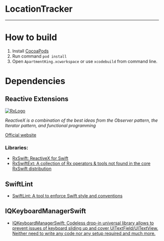 # LocationTracker
---

# How to build
1. Install [CocoaPods](https://cocoapods.org)
2. Run command `pod install`
3. Open `ApartmentKing.xcworkspace` or use `xcodebuild` from command line.

# Dependencies

## Reactive Extensions

[![RxLogo](http://reactivex.io/assets/Rx_Logo_S.png)](http://reactivex.io/)

_ReactiveX is a combination of the best ideas from the Observer pattern, the Iterator pattern, and functional programming_

[Official website](http://reactivex.io/)

### Libraries:
* [RxSwift: ReactiveX for Swift](https://github.com/ReactiveX/RxSwift)
* [RxSwiftExt: A collection of Rx operators & tools not found in the core RxSwift distribution](https://github.com/RxSwiftCommunity/RxSwiftExt)

## SwiftLint
* [SwiftLint: A tool to enforce Swift style and conventions](https://github.com/realm/SwiftLint)

## IQKeyboardManagerSwift
* [IQKeyboardManagerSwift: Codeless drop-in universal library allows to prevent issues of keyboard sliding up and cover UITextField/UITextView. Neither need to write any code nor any setup required and much more.](https://github.com/hackiftekhar/IQKeyboardManager)
